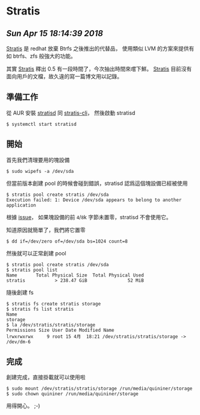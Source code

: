 # Stratis
## *Sun Apr 15 18:14:39 2018*


[Stratis] 是 redhat 放棄 Btrfs 之後推出的代替品，
使用類似 LVM 的方案來提供有如 btrfs、zfs 般強大的功能。

其實 [Stratis] 釋出 0.5 有一段時間了，今次抽出時間來嚐下鮮。
[Stratis] 目前沒有面向用戶的文檔，故久違的寫一篇博文用以記錄。


準備工作
--------

從 AUR 安裝 [stratisd](https://aur.archlinux.org/packages/stratisd/)
同 [stratis-cli](https://aur.archlinux.org/packages/stratis-cli/)，
然後啟動 stratisd

```
$ systemctl start stratisd
```

開始
----

首先我們清理要用的塊設備

```
$ sudo wipefs -a /dev/sda
```

但當前版本創建 pool 的時候會碰到錯誤，stratisd 認爲這個塊設備已經被使用

```
$ stratis pool create stratis /dev/sda
Execution failed: 1: Device /dev/sda appears to belong to another application
```

根據 [issue](https://github.com/stratis-storage/stratisd/issues/822#issuecomment-371585235)，
如果塊設備的前 `4`/`8`k 字節未置零，stratisd 不會使用它。

知道原因就簡單了，我們將它置零

```
$ dd if=/dev/zero of=/dev/sda bs=1024 count=8
```

然後就可以正常創建 pool

```
$ stratis pool create stratis /dev/sda
$ stratis pool list
Name       Total Physical Size  Total Physical Used
stratis           > 238.47 GiB               52 MiB
```

隨後創建 fs

```
$ stratis fs create stratis storage
$ stratis fs list stratis
Name
storage
$ la /dev/stratis/stratis/storage
Permissions Size User Date Modified Name
lrwxrwxrwx     9 root 15 4月  18:21 /dev/stratis/stratis/storage -> /dev/dm-6
```

完成
----

創建完成，直接掛載就可以使用啦

```
$ sudo mount /dev/stratis/stratis/storage /run/media/quininer/storage
$ sudo chown quininer /run/media/quininer/storage
```

用得開心。 ;-)


[Stratis]: https://stratis-storage.github.io/
